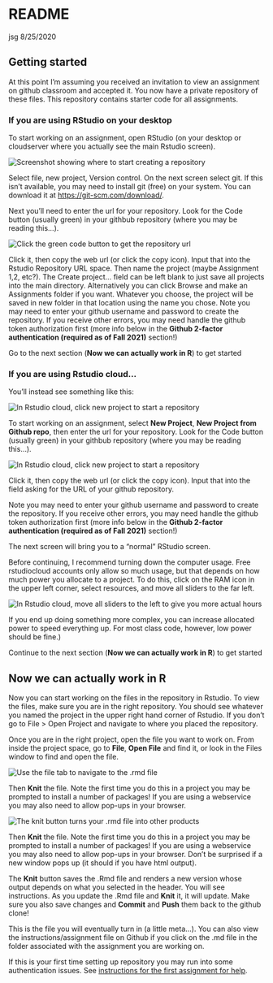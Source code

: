 README
================
jsg
8/25/2020

## Getting started

At this point I’m assuming you received an invitation to view an
assignment on github classroom and accepted it. You now have a private
repository of these files. This repository contains starter code for all
assignments.

### If you are using RStudio on your desktop

To start working on an assignment, open RStudio (on your desktop or
cloudserver where you actually see the main Rstudio screen).

![Screenshot showing where to start creating a
repository](https://lh3.googleusercontent.com/pw/ACtC-3ddyHNvzmRICUa_CmWQmzbz5jr9aTdo_bs9yH9ZbfUPe2LjS46TYj1FsD7CjhKL3rknFZkui-YecWokRGY03cj8occR5HJN56P5N8KJTCUPgciKCAwD8YHJEKXXOOjH-LI8k1G8p88MGB7d_6ov4EJtQQ=w879-h664-no)

Select file, new project, Version control. On the next screen select
git. If this isn’t available, you may need to install git (free) on your
system. You can download it at <https://git-scm.com/download/>.

Next you’ll need to enter the url for your repository. Look for the Code
button (usually green) in your githbub repository (where you may be
reading this…).

![Click the green code button to get the repository
url](https://lh3.googleusercontent.com/pw/ACtC-3c6iXUxY_YkEQktN9szfL0Jfl3-jJnjfp2dwbMU_NtnOtoCOFzJcpRN1r0X0zCZlH2gtB9JlXz7_WLgXMBAU7a2K_vwTX5taNBBWwSgsO558aqLZEtKmH_cMpwv7ukzYi7R4ffncWbcscAy8sAzBcZ4Ww=w692-h490-no?authuser=0)

Click it, then copy the web url (or click the copy icon). Input that
into the Rstudio Repository URL space. Then name the project (maybe
Assignment 1,2, etc?). The Create project… field can be left blank to
just save all projects into the main directory. Alternatively you can
click Browse and make an Assignments folder if you want. Whatever you
choose, the project will be saved in new folder in that location using
the name you chose. Note you may need to enter your github username and
password to create the repository. If you receive other errors, you may
need handle the github token authorization first (more info below in the
**Github 2-factor authentication (required as of Fall 2021)** section!)

Go to the next section (**Now we can actually work in R**) to get
started

### If you are using Rstudio cloud…

You’ll instead see something like this:

![In Rstudio cloud, click new project to start a
repository](https://lh3.googleusercontent.com/pw/ACtC-3dVAm8XnMQH9ebnayG0SgBgSewlPFWyJmubIbASefCQ0NKiuZHsQO6eUbzy-Y0LZ6U7KbPkmHCi91tJ4lm7xPs4xf0A3fyMXyMKuzfJ6B2tADIq_NX9GmYRrZS5OuZ6Y1DcCxyzMmmEsV-_DyV9XrLLJA=w1320-h581-no?authuser=0)

To start working on an assignment, select **New Project**, **New Project
from Github repo**, then enter the url for your repository. Look for the
Code button (usually green) in your githbub repository (where you may be
reading this…).

![In Rstudio cloud, click new project to start a
repository](https://lh3.googleusercontent.com/pw/ACtC-3c6iXUxY_YkEQktN9szfL0Jfl3-jJnjfp2dwbMU_NtnOtoCOFzJcpRN1r0X0zCZlH2gtB9JlXz7_WLgXMBAU7a2K_vwTX5taNBBWwSgsO558aqLZEtKmH_cMpwv7ukzYi7R4ffncWbcscAy8sAzBcZ4Ww=w692-h490-no?authuser=0)

Click it, then copy the web url (or click the copy icon). Input that
into the field asking for the URL of your github repository.

Note you may need to enter your github username and password to create
the repository. If you receive other errors, you may need handle the
github token authorization first (more info below in the **Github
2-factor authentication (required as of Fall 2021)** section!)

The next screen will bring you to a “normal” RStudio screen.

Before continuing, I recommend turning down the computer usage. Free
rstudiocloud accounts only allow so much usage, but that depends on how
much power you allocate to a project. To do this, click on the RAM icon
in the upper left corner, select resources, and move all sliders to the
far left.

![In Rstudio cloud, move all sliders to the left to give you more actual
hours](https://lh3.googleusercontent.com/pw/AM-JKLVGtN01ndQcB622ioe8eLk0vcbTgdlE2QXG8L_q0scnCBEXjhn4Kvik3Lqm7BoiI11p0YaTYq5NlWaXa303IVly68oNYqfJoQWoNWnAyWUyo5fRcrQ39lrvFBdWP1J-qGd84xGNFN-U1aGgfF5ac6FsAA=w329-h734-no?authuser=0)

If you end up doing something more complex, you can increase allocated
power to speed everything up. For most class code, however, low power
should be fine.)

Continue to the next section (**Now we can actually work in R**) to get
started

## Now we can actually work in R

Now you can start working on the files in the repository in Rstudio. To
view the files, make sure you are in the right repository. You should
see whatever you named the project in the upper right hand corner of
Rstudio. If you don’t go to File \> Open Project and navigate to where
you placed the repository.

Once you are in the right project, open the file you want to work on.
From inside the project space, go to **File**, **Open File** and find
it, or look in the Files window to find and open the file.

![Use the file tab to navigate to the .rmd
file](https://lh3.googleusercontent.com/pw/ACtC-3esT_YVFqbmcul63AzkXBGrjK5J6kPBMRZW_mT_JNTG7UstxeT9hInq7dA91xV8-e6DbO77u8YepXb6sO6beUo0OlSWg2fXEBbxwgYTHWo7KkZlSAsVfzgpYiL7QbveqRLjctmUYb3RJninK9jMK4DP9A=w800-h452-no?authuser=0)

Then **Knit** the file. Note the first time you do this in a project you
may be prompted to install a number of packages! If you are using a
webservice you may also need to allow pop-ups in your browser.

![The knit button turns your .rmd file into other
products](https://lh3.googleusercontent.com/pw/ACtC-3dlSoGJDHtdGqEBr8L2X-yqZ-08Z95RHUMvaxHqF9EOFcBnqtamYMAWOr75mohUSL_KvWtBTt-u4KrdoHgceHc-sZiViw6l9ZqEQToLIsy6AwvQIQMrJgLbtXfV6gNLDgQvgT3N7aq9pk9-x5ugpegjYA=w378-h109-no)

Then **Knit** the file. Note the first time you do this in a project you
may be prompted to install a number of packages! If you are using a
webservice you may also need to allow pop-ups in your browser. Don’t be
surprised if a new window pops up (it should if you have html output).

The **Knit** button saves the .Rmd file and renders a new version whose
output depends on what you selected in the header. You will see
instructions. As you update the .Rmd file and **Knit** it, it will
update. Make sure you also save changes and **Commit** and **Push** them
back to the github clone!

This is the file you will eventually turn in (a little meta…). You can
also view the instructions/assignment file on Github if you click on the
.md file in the folder associated with the assignment you are working
on.

If this is your first time setting up repository you may run into some
authentication issues. See [instructions for the first assignment for
help](https://github.com/jsgosnell/Starter_code/blob/master/1.%20_Getting_used_to_R/1.-Getting-Used-to-R.md).
